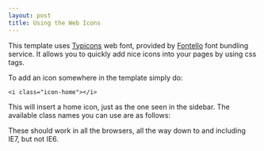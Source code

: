 ```yaml
---
layout: post
title: Using the Web Icons
---
```


This template uses [Typicons][ty] web font, provided by [Fontello][fo] font bundling service. It allows you to quickly add nice icons into your pages by using css tags. 

To add an icon somewhere in the template simply do:

```
<i class="icon-home"></i>
```

This will insert a home icon, just as the one seen in the sidebar. The available class names you can use are as follows:

These should work in all the browsers, all the way down to and including IE7, but not IE6.



[ty]: http://typicons.com/
[fo]: http://fontello.com/

